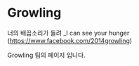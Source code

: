 Growling
========

너의 배꼽소리가 들려 _I can see your hunger (https://www.facebook.com/2014growling)

Growling 팀의 페이지 입니다.
